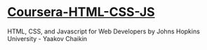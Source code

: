 # [Coursera-HTML-CSS-JS](https://www.coursera.org/learn/html-css-javascript-for-web-developers/home/welcome)
HTML, CSS, and Javascript for Web Developers by Johns Hopkins University - Yaakov Chaikin
